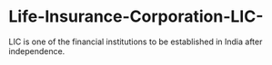 # Life-Insurance-Corporation-LIC-
LIC is one of the financial institutions  to be established in India  after independence. 
